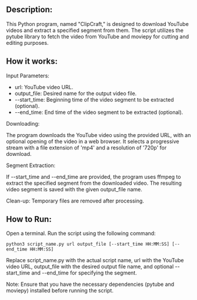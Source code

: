 ## Description:

This Python program, named "ClipCraft," is designed to download YouTube videos and extract a specified segment from them. The script utilizes the pytube library to fetch the video from YouTube and moviepy for cutting and editing purposes.

## How it works:

Input Parameters:

* url: YouTube video URL.
* output_file: Desired name for the output video file.
* --start_time: Beginning time of the video segment to be extracted (optional).
* --end_time: End time of the video segment to be extracted (optional).

Downloading:

The program downloads the YouTube video using the provided URL, with an optional opening of the video in a web browser.
It selects a progressive stream with a file extension of 'mp4' and a resolution of '720p' for download.

Segment Extraction:

If --start_time and --end_time are provided, the program uses ffmpeg to extract the specified segment from the downloaded video.
The resulting video segment is saved with the given output_file name.

Clean-up:
        Temporary files are removed after processing.

## How to Run:

Open a terminal.
Run the script using the following command:

`python3 script_name.py url output_file [--start_time HH:MM:SS] [--end_time HH:MM:SS]`

Replace script_name.py with the actual script name, url with the YouTube video URL, output_file with the desired output file name, and optional --start_time and --end_time for specifying the segment.

Note: Ensure that you have the necessary dependencies (pytube and moviepy) installed before running the script.
